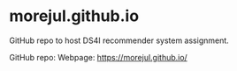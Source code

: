 # morejul.github.io
GitHub repo to host DS4I recommender system assignment.

GitHub repo: 
Webpage: https://morejul.github.io/
